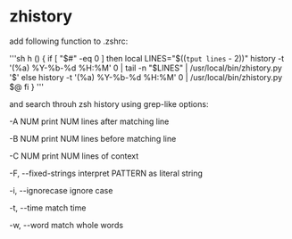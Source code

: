 # zhistory

add following function to .zshrc:

'''sh
h () {
	if [ "$#" -eq 0 ]
	then
		local LINES="$((`tput lines` - 2))" 
		history -t '(%a) %Y-%b-%d %H:%M' 0 | tail -n "$LINES" | /usr/local/bin/zhistory.py '$'
	else
		history -t '(%a) %Y-%b-%d %H:%M' 0 | /usr/local/bin/zhistory.py $@
	fi
}
'''

and search throuh zsh history using grep-like options:

 -A NUM
    print NUM lines after matching line

 -B NUM
    print NUM lines before matching line

 -C NUM
    print NUM lines of context

 -F, --fixed-strings
    interpret PATTERN as literal string

 -i, --ignorecase
    ignore case

 -t, --time
    match time

 -w, --word
    match whole words


